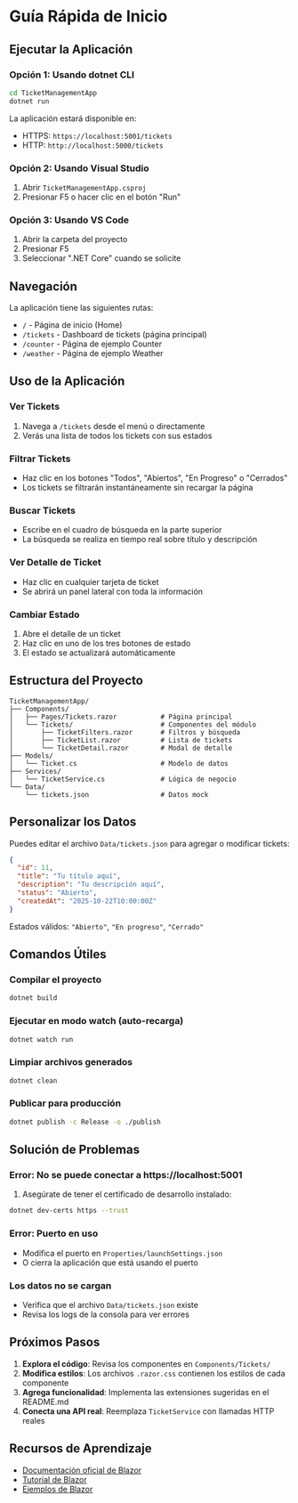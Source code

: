# Guía Rápida de Inicio

## Ejecutar la Aplicación

### Opción 1: Usando dotnet CLI

```bash
cd TicketManagementApp
dotnet run
```

La aplicación estará disponible en:
- HTTPS: `https://localhost:5001/tickets`
- HTTP: `http://localhost:5000/tickets`

### Opción 2: Usando Visual Studio
1. Abrir `TicketManagementApp.csproj`
2. Presionar F5 o hacer clic en el botón "Run"

### Opción 3: Usando VS Code
1. Abrir la carpeta del proyecto
2. Presionar F5
3. Seleccionar ".NET Core" cuando se solicite

## Navegación

La aplicación tiene las siguientes rutas:

- `/` - Página de inicio (Home)
- `/tickets` - Dashboard de tickets (página principal)
- `/counter` - Página de ejemplo Counter
- `/weather` - Página de ejemplo Weather

## Uso de la Aplicación

### Ver Tickets
1. Navega a `/tickets` desde el menú o directamente
2. Verás una lista de todos los tickets con sus estados

### Filtrar Tickets
- Haz clic en los botones "Todos", "Abiertos", "En Progreso" o "Cerrados"
- Los tickets se filtrarán instantáneamente sin recargar la página

### Buscar Tickets
- Escribe en el cuadro de búsqueda en la parte superior
- La búsqueda se realiza en tiempo real sobre título y descripción

### Ver Detalle de Ticket
- Haz clic en cualquier tarjeta de ticket
- Se abrirá un panel lateral con toda la información

### Cambiar Estado
1. Abre el detalle de un ticket
2. Haz clic en uno de los tres botones de estado
3. El estado se actualizará automáticamente

## Estructura del Proyecto

```
TicketManagementApp/
├── Components/
│   ├── Pages/Tickets.razor           # Página principal
│   └── Tickets/                      # Componentes del módulo
│       ├── TicketFilters.razor       # Filtros y búsqueda
│       ├── TicketList.razor          # Lista de tickets
│       └── TicketDetail.razor        # Modal de detalle
├── Models/
│   └── Ticket.cs                     # Modelo de datos
├── Services/
│   └── TicketService.cs              # Lógica de negocio
└── Data/
    └── tickets.json                  # Datos mock
```

## Personalizar los Datos

Puedes editar el archivo `Data/tickets.json` para agregar o modificar tickets:

```json
{
  "id": 11,
  "title": "Tu título aquí",
  "description": "Tu descripción aquí",
  "status": "Abierto",
  "createdAt": "2025-10-22T10:00:00Z"
}
```

Estados válidos: `"Abierto"`, `"En progreso"`, `"Cerrado"`

## Comandos Útiles

### Compilar el proyecto
```bash
dotnet build
```

### Ejecutar en modo watch (auto-recarga)
```bash
dotnet watch run
```

### Limpiar archivos generados
```bash
dotnet clean
```

### Publicar para producción
```bash
dotnet publish -c Release -o ./publish
```

## Solución de Problemas

### Error: No se puede conectar a https://localhost:5001
1. Asegúrate de tener el certificado de desarrollo instalado:
```bash
dotnet dev-certs https --trust
```

### Error: Puerto en uso
- Modifica el puerto en `Properties/launchSettings.json`
- O cierra la aplicación que está usando el puerto

### Los datos no se cargan
- Verifica que el archivo `Data/tickets.json` existe
- Revisa los logs de la consola para ver errores

## Próximos Pasos

1. **Explora el código**: Revisa los componentes en `Components/Tickets/`
2. **Modifica estilos**: Los archivos `.razor.css` contienen los estilos de cada componente
3. **Agrega funcionalidad**: Implementa las extensiones sugeridas en el README.md
4. **Conecta una API real**: Reemplaza `TicketService` con llamadas HTTP reales

## Recursos de Aprendizaje

- [Documentación oficial de Blazor](https://docs.microsoft.com/es-es/aspnet/core/blazor/)
- [Tutorial de Blazor](https://dotnet.microsoft.com/learn/aspnet/blazor-tutorial)
- [Ejemplos de Blazor](https://github.com/aspnet/samples/tree/main/samples/aspnetcore/blazor)
